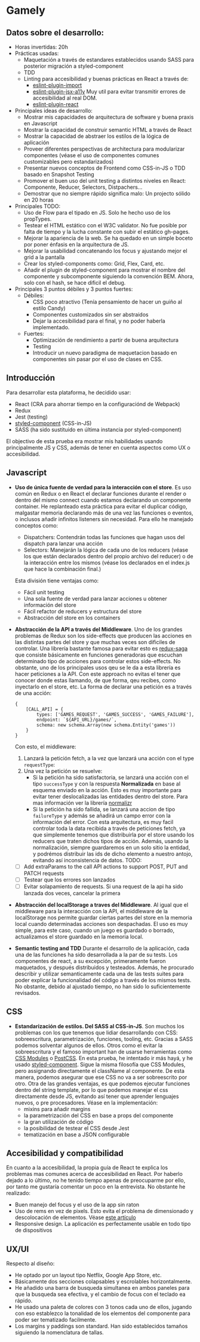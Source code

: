 # Gamely

## Datos sobre el desarrollo:
* Horas invertidas: 20h
* Prácticas usadas:
    * Maquetación a través de estandares establecidos usando SASS para posterior migración a styled-component
    * TDD
    * Linting para accesibilidad y buenas prácticas en React a través de:
        - [eslint-plugin-import](https://github.com/benmosher/eslint-plugin-import)
        - [eslint-plugin-jsx-a11y](https://github.com/evcohen/eslint-plugin-jsx-a11y) Muy util para evitar transmitir errores de accesibilidad al real DOM.
        - [eslint-plugin-react](https://github.com/yannickcr/eslint-plugin-react)
* Principales ideas de desarrollo:
    * Mostrar mis capacidades de arquitectura de software y buena praxis en Javascript
    * Mostrar la capacidad de construir semantic HTML a través de React
    * Mostrar la capacidad de abstraer los estilos de la lógica de aplicación
    * Proveer diferentes perspectivas de architectura para modularizar componentes (véase el uso de componentes comunes customizables pero estandarizados)
    * Presentar nuevos conceptos de Frontend como CSS-in-JS o TDD basado en Snapshot Testing
    * Promover el buen uso del unit testing a distintos niveles en React: Componente, Reducer, Selectors, Distpachers...
    * Demostrar que no siempre rápido significa malo: Un projecto sólido en 20 horas
* Principales TODO:
    * Uso de Flow para el tipado en JS. Solo he hecho uso de los propTypes.
    * Testear el HTML estático con el W3C validator. No fue posible por falta de tiempo y la lucha constante con subir el estático gh-pages.
    * Mejorar la apariencia de la web. Se ha quedado en un simple boceto por poner énfasis en la arquitectura de JS.
    * Mejorar la usabilidad concatenando los focus y ajustando mejor el grid a la pantalla
    * Crear los styled-components como: Grid, Flex, Card, etc.
    * Añadir el plugin de styled-component para mostrar el nombre del componente y subcomponente siguiendo la convención BEM. Ahora, solo con el hash, se hace dificil el debug.
* Principales 3 puntos débiles y 3 puntos fuertes:
    * Débiles:
        * CSS poco atractivo (Tenía pensamiento de hacer un guiño al estilo Candy)
        * Componentes customizados sin ser abstraidos
        * Dejar la accesibilidad para el final, y no poder haberla implementado.
    * Fuertes:
        * Optimización de rendimiento a partir de buena arquitectura
        * Testing
        * Introducir un nuevo paradigma de maquetacion basado en componentes sin pasar por el uso de clases en CSS.

## Introducción
Para desarrollar esta plataforma, he decidido usar:
- React (CRA para ahorrar tiempo en la configuraciónd de Webpack)
- Redux
- Jest (testing)
- [styled-component](https://www.styled-components.com/) (CSS-in-JS)
- SASS (ha sido sustituido en última instancia por styled-component)

El objectivo de esta prueba era mostrar mis habilidades usando principalmente JS y CSS, además de tener en cuenta aspectos como UX o accesibilidad.

## Javascript
* **Uso de única fuente de verdad para la interacción con el store**.
    Es uso común en Redux o en React el declarar funciones durante el render o dentro del mismo connect cuando estamos declarando un componente container.
    He replanteado esta práctica para evitar el duplicar código, malgastar memoria declarando más de una vez las funciones o eventos, o inclusos añadir infinitos listeners sin necesidad.
    Para ello he manejado conceptos como:
    - Dispatchers: Contendrán todas las funciones que hagan usos del dispatch para lanzar una acción
    - Selectors: Manejarán la lógica de cada uno de los reducers (véase los que están declarados dentro del propio archivo del reducer) o de la interacción entre los mismos (véase los declarados en el index.js que hace la combinación final.)

    Esta división tiene ventajas como:
    - Fácil unit testing
    - Una sola fuente de verdad para lanzar acciones u obtener información del store
    - Fácil refactor de reducers y estructura del store
    - Abstracción del store en los containers

* **Abstracción de la API a través del Middleware**.
    Uno de los grandes problemas de Redux son los side-effects que producen las acciones en las distintas partes del store y que muchas veces son dificiles de controlar.
    Una librería bastante famosa para evitar esto es [redux-saga](https://github.com/redux-saga/redux-saga) que consiste básicamente en funciones generadoras que escuchan determinado tipo de acciones para controlar estos side-effects.
    No obstante, uno de los principales usos qeu se le da a esta librería es hacer peticiones a la API. Con este approach no evitas el tener que conocer donde estas llamando, de que forma, qeu recibes, como inyectarlo en el store, etc.
    La forma de declarar una petición es a través de una acción:
    ```
    {
        [CALL_API] = {
            types: ['GAMES_REQUEST', 'GAMES_SUCCESS', 'GAMES_FAILURE'],
            endpoint: `${API_URL}/games/`,
            schema: new schema.Array(new schema.Entity('games'))
        }
    }
    ```
    Con esto, el middleware:
    1. Lanzará la petición fetch, a la vez que lanzará una acción con el type `requestType`:
    2. Una vez la petición se resuelve:
        * Si la petición ha sido satisfactoria, se lanzará una acción con el tipo  `successType` y con la respuesta **Normalizada** en base al esquema enviado en la acción.
        Esto es muy importante para evitar tener deslocalizadas las entidades dentro del store. Para mas información ver la librería [normalizr](https://github.com/paularmstrong/normalizr)
        * Si la petición ha sido fallida, se lanzará una accion de tipo `failureType` y además se añadirá un campo error con la información del error.
    Con esta arquitectura, es muy facil controlar toda la data recibida a través de peticiones fetch, ya que simplemente tenemos que distribuirla por el store usando los reducers que traten dichos tipos de acción.
    Además, usando la normalización, siempre guardaremos en un solo sitio la entidad, y podrémos distribuir las ids de dicho elemento a nuestro antojo, evitando así inconsistencia de datos.
    TODO:
    - [ ] Add extraParams to the call API actions to support POST, PUT and PATCH requests
    - [ ] Testear que los errores son lanzados
    - [ ] Evitar solapamiento de requests. Si una request de la api ha sido lanzada dos veces, cancelar la primera

* **Abstracción del localStorage a traves del Middleware**.
    Al igual que el middleware para la interacción con la API, el middleware de la localStorage nos permite guardar ciertas partes del store en la memoria local cuando determinadas acciones son despachadas.
    El uso es muy simple, para este caso, cuando un juego es guardado o borrado, actualizamos el store guardado en la memoria local.
* **Semantic testing and TDD**
    Durante el desarrollo de la aplicación, cada una de las funciones ha sido desarrollada a la par de su tests.
    Los componentes de react, a su excepción, primeramente fueron maquetados, y después distribuidos y testeados.
    Además, he procurado describir y utilizar semanticamente cada una de las tests suites para poder explicar la funcionalidad del código a través de los mismos tests. No obstante, debido al ajustado tiempo, no han sido lo suficientemente revisados.
## CSS
* **Estandarización de estilos. Del SASS al CSS-in-JS**.
Son muchos los problemas con los que tenemos que lidiar desarrollando con CSS: sobreescritura, parametrización, funciones, tooling, etc.
Gracias a SASS podemos solventar algunos de ellos. Otros como el evitar la sobreescritura y el famoso important han de usarse herramientas como [CSS Modules](https://github.com/css-modules/css-modules) o [PostCSS](http://postcss.org/).
En esta prueba, he intentado ir más hayá, y he usado [styled-component](https://www.styled-components.com/). Sigue la misma filosofía que CSS Modules, pero assignando directamente el className al componente.
De esta manera, podemos asegurar que ese CSS no va a ser sobreescrito por otro.
Otra de las grandes ventajas, es que podemos ejecutar funciones dentro del string template, por lo que podemos manejar el css directamente desde JS, evitando así tener que aprender
lenguajes nuevos, o pre procesadores. Véase en la implementación:
    - mixins para añadir margins
    - la parametrización del CSS en base a props del componente
    - la gran utilización de código
    - la posibilidad de testear el CSS desde Jest
    - tematización en base a JSON configurable

## Accesibilidad y compatibilidad
En cuanto a la accesibilidad, la propia guía de React te explica los problemas mas comunes acerca de accesibilidad en React.
Por haberlo dejado a lo último, no he tenido tiempo apenas de preocuparme por ello, por tanto me gustaría comentar un poco en la entrevista.
No obstante he realizado:
- Buen manejo del focus y el uso de la app sin raton
- Uso de rems en vez de pixels. Esto evita el problema de dimensionado y descolocación de elementos. Véase [este artículo](https://engageinteractive.co.uk/blog/em-vs-rem-vs-px)
- Responsive design. La aplicación es perfectamente usable en todo tipo de dispositivos
## UX/UI
Respecto al diseño:
- He optado por un layout tipo Netflix, Google App Store, etc.
- Básicamente dos secciones colapsables y escrolables horizontalmente.
- He añadido una barra de busqueda simultanea en ambos paneles para que la busqueda sea efectiva, y el cambio de focus con el teclado ea rápido.
- He usado una paleta de colores con 3 tonos cada uno de ellos, jugando con eso establezco la tonalidad de los elementos del componente para poder ser tematizado facilmente.
- Los margins y paddings son standard. Han sido establecidos tamaños siguiendo la nomenclatura de tallas.
